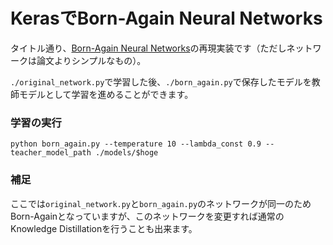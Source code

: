 # KerasでBorn-Again Neural Networks

タイトル通り、[Born-Again Neural Networks](https://arxiv.org/abs/1805.04770)の再現実装です（ただしネットワークは論文よりシンプルなもの）。
  
```./original_network.py```で学習した後、```./born_again.py```で保存したモデルを教師モデルとして学習を進めることができます。  

### 学習の実行  
```
python born_again.py --temperature 10 --lambda_const 0.9 --teacher_model_path ./models/$hoge
```

### 補足  
ここでは```original_network.py```と```born_again.py```のネットワークが同一のためBorn-Againとなっていますが、このネットワークを変更すれば通常のKnowledge Distillationを行うことも出来ます。
```
